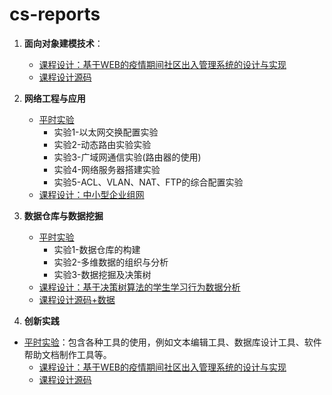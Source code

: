 # cs-reports
1. **面向对象建模技术**：
   * [课程设计：基于WEB的疫情期间社区出入管理系统的设计与实现](/object-oriented-modeling-technology)
   * [课程设计源码](/object-oriented-modeling-technology/source-code)
2. **网络工程与应用**

   * [平时实验](/network-engineering-and-application/normal-experiments)
     * 实验1-以太网交换配置实验
     * 实验2-动态路由实验实验
     * 实验3-广域网通信实验(路由器的使用)
     * 实验4-网络服务器搭建实验
     * 实验5-ACL、VLAN、NAT、FTP的综合配置实验
   * [课程设计：中小型企业组网](/network-engineering-and-application/final-design)
3. **数据仓库与数据挖掘**
   * [平时实验](/data-warehouse-and-data-mining/nomal-experiences)
     * 实验1-数据仓库的构建
     * 实验2-多维数据的组织与分析
     * 实验3-数据挖掘及决策树
   * [课程设计：基于决策树算法的学生学习行为数据分析](/data-warehouse-and-data-mining/final-design)
   * [课程设计源码+数据](/data-warehouse-and-data-mining/final-design/source-code)

4. **创新实践**
* [平时实验](/innovative-practice/normal-experiments)：包含各种工具的使用，例如文本编辑工具、数据库设计工具、软件帮助文档制作工具等。
   * [课程设计：基于WEB的疫情期间社区出入管理系统的设计与实现](/innovative-practice/final-design)
   * [课程设计源码](/object-oriented-modeling-technology/source-code)

